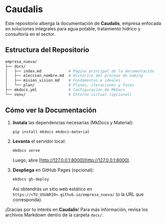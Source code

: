 # Caudalis

Este repositorio alberga la documentación de **Caudalis**, empresa enfocada en soluciones integrales para agua potable, tratamiento hídrico y consultoría en el sector.

## Estructura del Repositorio

```bash
empresa_nueva/
├── docs/
│   ├── index.md            # Página principal de la documentación
│   ├── eleccion_nombre.md  # Histórico del proceso de naming
│   ├── mision_vision.md    # Fundamentos e ideales
│   └── plan/               # Planes, iteraciones y fases
├── mkdocs.yml              # Configuración de MkDocs
└── venv/                   # Entorno virtual (opcional)
```

## Cómo ver la Documentación

1. **Instala** las dependencias necesarias (MkDocs y Material):
   ```bash
   pip install mkdocs mkdocs-material
   ```
2. **Levanta** el servidor local:
   ```bash
   mkdocs serve
   ```
   Luego, abre [http://127.0.0.1:8000](http://127.0.0.1:8000).

3. **Despliega** en GitHub Pages (opcional):
   ```bash
   mkdocs gh-deploy
   ```
   Así obtendrás un sitio web estático en `https://<TU_USUARIO>.github.io/empresa_nueva/` (o la URL que corresponda).

¡Gracias por tu interés en **Caudalis**! Para más información, revisa los archivos Markdown dentro de la carpeta `docs/`.
